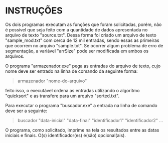 # INSTRUÇÕES

Os dois programas executam as funções que foram solicitadas, porém, não é possível que seja feito com a quantidade de dados apresentada no arquivo de texto "source.txt". Dessa forma foi criado um arquivo de texto "sample_mod.txt" com cerca de 12 mil entradas, sendo essas as primeiras que ocorrem no arquivo "sample.txt". Se ocorrer algum problema de erro de segmentação, a variável "arrSize" pode ser modificada em ambos os arquivos.

O programa "armazenador.exe" pega as entradas do arquivo de texto, cujo nome deve ser entrado na linha de comando da seguinte forma:

> armazenador "nome-do-arquivo"

feito isso, o executável ordena as entradas utilizando o algorítmo "quicksort" e as transfere para um arquivo "sorted.txt".

Para executar o programa "buscador.exe" a entrada na linha de comando deve ser a seguinte:

> buscador "data-inicial" "data-final" "identificador1" "identificador2" ... 

O programa, como solicitado, imprime na tela os resultados entre as datas iniciais e finais. O(s) identificador(es) é(são) opcional(ais).